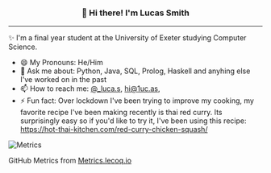 
<h3 align="center">👋 Hi there! I'm Lucas Smith</h3>
<p align="center">
  <!--<a href="">Website</a> •
  <a href="">Twitter</a>-->
</p>

---
✨ I'm a final year student at the University of Exeter studying Computer Science. 

- 😄 My Pronouns: He/Him   
- 💬 Ask me about: Python, Java, SQL, Prolog, Haskell and anyhing else I've worked on in the past 
- 📫 How to reach me: [@_luca.s](https://www.instagram.com/_luca.s/), [hi@1uc.as](malito:hi@1uc.as), 
- ⚡ Fun fact: Over lockdown I've been trying to improve my cooking, my favorite recipe I've been making recently is thai red curry. Its surprisingly easy so if you'd like to try it, I've been using this recipe: https://hot-thai-kitchen.com/red-curry-chicken-squash/

![Metrics](https://metrics.lecoq.io/lucas-ps?template=classic&base.header=0&base.activity=0&base.community=0&base.repositories=0&languages=1&languages.colors=github&languages.threshold=0%25&config.timezone=Europe%2FLondon)

GitHub Metrics from [Metrics.lecoq.io](https://metrics.lecoq.io)


